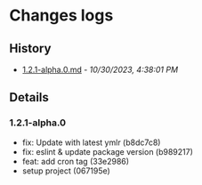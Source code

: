 # Changes logs

## History

- [1.2.1-alpha.0.md](#1698658681173)  -  _10/30/2023, 4:38:01 PM_

## Details

<a id="1698658681173"></a>
### 1.2.1-alpha.0

* fix: Update with latest ymlr (b8dc7c8)
* fix: eslint & update package version (b989217)
* feat: add cron tag (33e2986)
* setup project (067195e)

